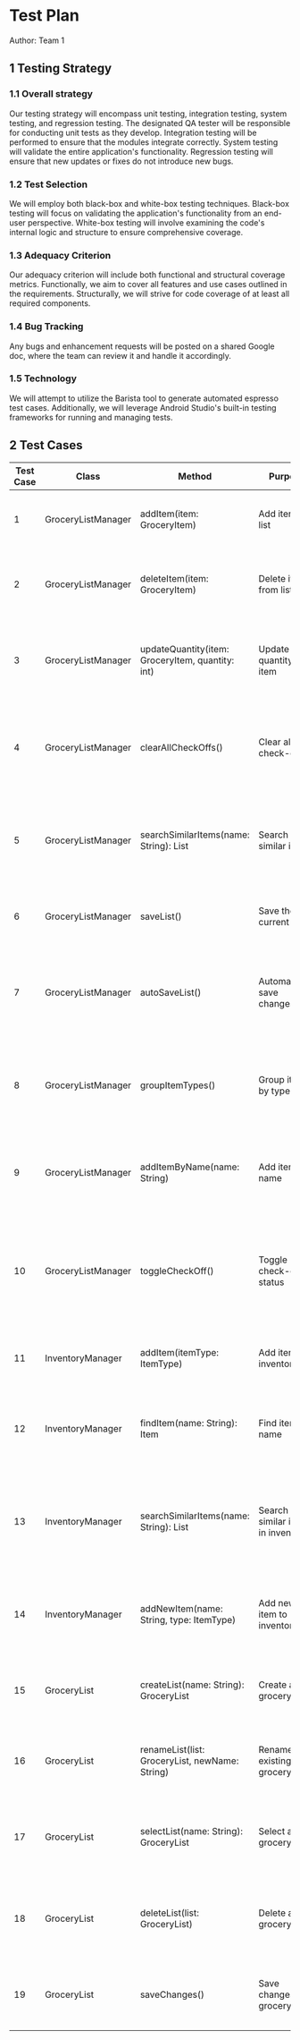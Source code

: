 # Test Plan

Author: Team 1

## 1 Testing Strategy

### 1.1 Overall strategy

Our testing strategy will encompass unit testing, integration testing, system testing, and regression testing. The designated QA tester will be responsible for conducting unit tests as they develop. Integration testing will be performed to ensure that the modules integrate correctly. System testing will validate the entire application's functionality. Regression testing will ensure that new updates or fixes do not introduce new bugs.


### 1.2 Test Selection

We will employ both black-box and white-box testing techniques. Black-box testing will focus on validating the application's functionality from an end-user perspective. White-box testing will involve examining the code's internal logic and structure to ensure comprehensive coverage.

### 1.3 Adequacy Criterion

Our adequacy criterion will include both functional and structural coverage metrics. Functionally, we aim to cover all features and use cases outlined in the requirements. Structurally, we will strive for code coverage of at least all required components.

### 1.4 Bug Tracking

Any bugs and enhancement requests will be posted on a shared Google doc, where the team can review it and handle it accordingly.

### 1.5 Technology

We will attempt to utilize the Barista tool to generate automated espresso test cases. Additionally, we will leverage Android Studio's built-in testing frameworks for running and managing tests.

## 2 Test Cases

| Test Case | Class | Method | Purpose | Steps | Expected Result | Actual Result | Pass/Fail | Additional Info |
| --------- | ----- | ------ | ------- | ----- | --------------- | ------------- | --------- | --------------- |
| 1    | GroceryListManager | addItem(item: GroceryItem) | Add item to list | 1. Create a new GroceryListManager.<br>2. Add a new GroceryItem to the list. | The GroceryItem is added to the list. | | | |
| 2    | GroceryListManager | deleteItem(item: GroceryItem) | Delete item from list | 1. Create a new GroceryListManager with a populated list.<br>2. Delete an existing GroceryItem from the list. | The GroceryItem is removed from the list. | | | |
| 3    | GroceryListManager | updateQuantity(item: GroceryItem, quantity: int) | Update quantity of item | 1. Create a new GroceryListManager with a populated list.<br>2. Update the quantity of an existing GroceryItem. | The quantity of the GroceryItem is updated. | | | |
| 4    | GroceryListManager | clearAllCheckOffs() | Clear all check-offs | 1. Create a new GroceryListManager with a populated list containing checked-off items.<br>2. Call the clearAllCheckOffs() method. | All checked-off items in the list are unchecked. | | | |
| 5    | GroceryListManager | searchSimilarItems(name: String): List<GroceryItem> | Search for similar items | 1. Create a new GroceryListManager with a populated list.<br>2. Search for items with a similar name using the searchSimilarItems() method. | A list of GroceryItems with similar names is returned. | | | |
| 6    | GroceryListManager | saveList() | Save the current list | 1. Create a new GroceryListManager with a populated list.<br>2. Call the saveList() method. | The current list is saved to persistent storage. | | | |
| 7    | GroceryListManager | autoSaveList() | Automatically save changes | 1. Create a new GroceryListManager with a populated list.<br>2. Make changes to the list.<br>3. Wait for the autoSaveList() method to trigger. | The changes made to the list are automatically saved to persistent storage. | | | |
| 8    | GroceryListManager | groupItemTypes() | Group items by type | 1. Create a new GroceryListManager with a populated list containing items of different types.<br>2. Call the groupItemTypes() method. | Items in the list are grouped by their types. | | | |
| 9    | GroceryListManager | addItemByName(name: String) | Add item by name | 1. Create a new GroceryListManager.<br>2. Call the addItemByName() method with a valid item name. | A new GroceryItem with the specified name is added to the list. | | | |
| 10   | GroceryListManager | toggleCheckOff() | Toggle check-off status | 1. Create a new GroceryListManager with a populated list containing checked-off items.<br>2. Call the toggleCheckOff() method for an item. | The check-off status of the item is toggled (checked becomes unchecked, unchecked becomes checked). | | | |
| 11   | InventoryManager | addItem(itemType: ItemType) | Add item to inventory | 1. Create a new InventoryManager.<br>2. Add a new ItemType to the inventory. | The ItemType is added to the inventory. | | | |
| 12   | InventoryManager | findItem(name: String): Item | Find item by name | 1. Create a new InventoryManager with a populated inventory.<br>2. Call the findItem() method with a valid item name. | The Item with the specified name is returned. | | | |
| 13   | InventoryManager | searchSimilarItems(name: String): List<Item> | Search for similar items in inventory | 1. Create a new InventoryManager with a populated inventory.<br>2. Search for items with a similar name using the searchSimilarItems() method. | A list of Items with similar names is returned. | | | |
| 14   | InventoryManager | addNewItem(name: String, type: ItemType) | Add new item to inventory | 1. Create a new InventoryManager.<br>2. Call the addNewItem() method with a valid item name and ItemType. | A new Item with the specified name and type is added to the inventory. | | | |
| 15   | GroceryList | createList(name: String): GroceryList | Create a new grocery list | 1. Create a new GroceryList.<br>2. Call the createList() method with a valid list name. | A new GroceryList with the specified name is created. | | | |
| 16   | GroceryList | renameList(list: GroceryList, newName: String) | Rename an existing grocery list | 1. Create a new GroceryList.<br>2. Call the renameList() method with an existing list and a new name. | The name of the GroceryList is updated to the new name. | | | |
| 17   | GroceryList | selectList(name: String): GroceryList | Select a grocery list | 1. Create a new GroceryList with multiple lists.<br>2. Call the selectList() method with the name of the list to select. | The specified GroceryList is selected. | | | |
| 18   | GroceryList | deleteList(list: GroceryList) | Delete a grocery list | 1. Create a new GroceryList with multiple lists.<br>2. Call the deleteList() method with the list to delete. | The specified GroceryList is deleted. | | | |
| 19   | GroceryList | saveChanges() | Save changes to grocery list | 1. Create a new GroceryList with changes made.<br>2. Call the saveChanges() method. | The changes made to the GroceryList are saved. | | | |







